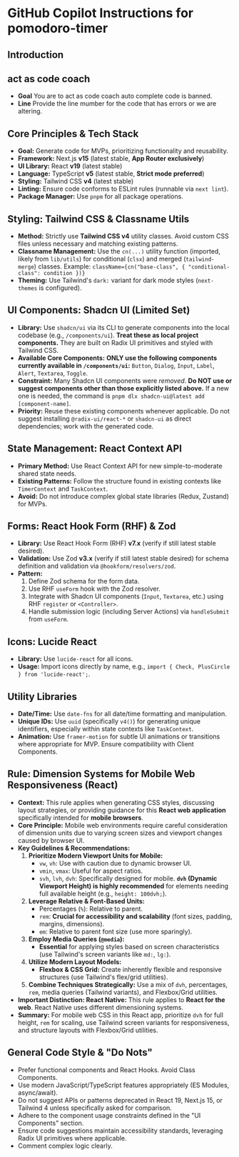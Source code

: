# GitHub Copilot Instructions for pomodoro-timer

## Introduction

## act as code coach
*  **Goal** You are to act as code coach auto complete code is banned.
*  **Line** Provide the line mumber for the code that has errors or we are altering.

## Core Principles & Tech Stack

* **Goal:** Generate code for MVPs, prioritizing functionality and reusability.
* **Framework:** Next.js **v15** (latest stable, **App Router exclusively**)
* **UI Library:** React **v19** (latest stable)
* **Language:** TypeScript **v5** (latest stable, **Strict mode preferred**)
* **Styling:** Tailwind CSS **v4** (latest stable)
* **Linting:** Ensure code conforms to ESLint rules (runnable via `next lint`).
* **Package Manager:** Use `pnpm` for all package operations.

## Styling: Tailwind CSS & Classname Utils

* **Method:** Strictly use **Tailwind CSS v4** utility classes. Avoid custom CSS files unless necessary and matching existing patterns.
* **Classname Management:** Use the `cn(...)` utility function (imported, likely from `lib/utils`) for conditional (`clsx`) and merged (`tailwind-merge`) classes. Example: `className={cn("base-class", { "conditional-class": condition })}`
* **Theming:** Use Tailwind's `dark:` variant for dark mode styles (`next-themes` is configured).

## UI Components: Shadcn UI (Limited Set)

* **Library:** Use `shadcn/ui` via its CLI to generate components into the local codebase (e.g., `/components/ui`). **Treat these as local project components.** They are built on Radix UI primitives and styled with Tailwind CSS.
* **Available Core Components:** **ONLY use the following components currently available in `/components/ui`:** `Button`, `Dialog`, `Input`, `Label`, `Alert`, `Textarea`, `Toggle`.
* **Constraint:** Many Shadcn UI components were *removed*. **Do NOT use or suggest components other than those explicitly listed above.** If a new one is needed, the command is `pnpm dlx shadcn-ui@latest add [component-name]`.
* **Priority:** Reuse these existing components whenever applicable. Do not suggest installing `@radix-ui/react-*` or `shadcn-ui` as direct dependencies; work with the generated code.

## State Management: React Context API

* **Primary Method:** Use React Context API for new simple-to-moderate shared state needs.
* **Existing Patterns:** Follow the structure found in existing contexts like `TimerContext` and `TaskContext`.
* **Avoid:** Do not introduce complex global state libraries (Redux, Zustand) for MVPs.

## Forms: React Hook Form (RHF) & Zod

* **Library:** Use React Hook Form (RHF) **v7.x** (verify if still latest stable desired).
* **Validation:** Use Zod **v3.x** (verify if still latest stable desired) for schema definition and validation via `@hookform/resolvers/zod`.
* **Pattern:**
    1.  Define Zod schema for the form data.
    2.  Use RHF `useForm` hook with the Zod resolver.
    3.  Integrate with Shadcn UI components (`Input`, `Textarea`, etc.) using RHF `register` or `<Controller>`.
    4.  Handle submission logic (including Server Actions) via `handleSubmit` from `useForm`.

## Icons: Lucide React

* **Library:** Use `lucide-react` for all icons.
* **Usage:** Import icons directly by name, e.g., `import { Check, PlusCircle } from 'lucide-react';`.

## Utility Libraries

* **Date/Time:** Use `date-fns` for all date/time formatting and manipulation.
* **Unique IDs:** Use `uuid` (specifically `v4()`) for generating unique identifiers, especially within state contexts like `TaskContext`.
* **Animation:** Use `framer-motion` for subtle UI animations or transitions where appropriate for MVP. Ensure compatibility with Client Components.

## Rule: Dimension Systems for Mobile Web Responsiveness (React)

* **Context:** This rule applies when generating CSS styles, discussing layout strategies, or providing guidance for this **React web application** specifically intended for **mobile browsers**.
* **Core Principle:** Mobile web environments require careful consideration of dimension units due to varying screen sizes and viewport changes caused by browser UI.
* **Key Guidelines & Recommendations:**
    1.  **Prioritize Modern Viewport Units for Mobile:**
        * `vw`, `vh`: Use with caution due to dynamic browser UI.
        * `vmin`, `vmax`: Useful for aspect ratios.
        * `svh`, `lvh`, `dvh`: Specifically designed for mobile. **`dvh` (Dynamic Viewport Height) is highly recommended** for elements needing full available height (e.g., `height: 100dvh;`).
    2.  **Leverage Relative & Font-Based Units:**
        * Percentages (`%`): Relative to parent.
        * `rem`: **Crucial for accessibility and scalability** (font sizes, padding, margins, dimensions).
        * `em`: Relative to parent font size (use more sparingly).
    3.  **Employ Media Queries (`@media`):**
        * **Essential** for applying styles based on screen characteristics (use Tailwind's screen variants like `md:`, `lg:`).
    4.  **Utilize Modern Layout Models:**
        * **Flexbox & CSS Grid:** Create inherently flexible and responsive structures (use Tailwind's flex/grid utilities).
    5.  **Combine Techniques Strategically:** Use a mix of `dvh`, percentages, `rem`, media queries (Tailwind variants), and Flexbox/Grid utilities.
* **Important Distinction: React Native:** This rule applies to **React for the web**. React Native uses different dimensioning systems.
* **Summary:** For mobile web CSS in this React app, prioritize `dvh` for full height, `rem` for scaling, use Tailwind screen variants for responsiveness, and structure layouts with Flexbox/Grid utilities.

## General Code Style & "Do Nots"

* Prefer functional components and React Hooks. Avoid Class Components.
* Use modern JavaScript/TypeScript features appropriately (ES Modules, async/await).
* Do not suggest APIs or patterns deprecated in React 19, Next.js 15, or Tailwind 4 unless specifically asked for comparison.
* Adhere to the component usage constraints defined in the "UI Components" section.
* Ensure code suggestions maintain accessibility standards, leveraging Radix UI primitives where applicable.
* Comment complex logic clearly.